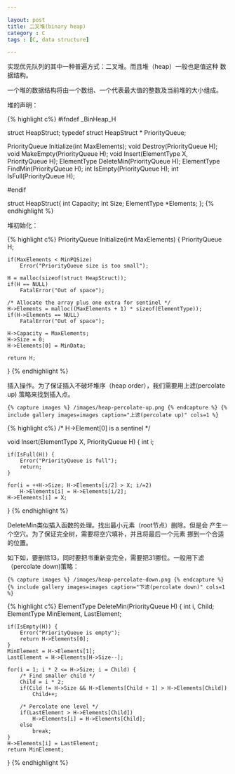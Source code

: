 ```yaml
---

layout: post
title: 二叉堆(binary heap)
category : C
tags : [C, data structure]

---
```


实现优先队列的其中一种普遍方式：二叉堆。而且堆（heap）一般也是值这种
数据结构。

一个堆的数据结构将由一个数组、一个代表最大值的整数及当前堆的大小组成。

堆的声明：

{% highlight c%}
#ifndef _BinHeap_H

struct HeapStruct;
typedef struct HeapStruct * PriorityQueue;

PriorityQueue Initialize(int MaxElements);
void Destroy(PriorityQueue H);
void MakeEmpty(PriorityQueue H);
void Insert(ElementType X, PriorityQueue H);
ElementType DeleteMin(PriorityQueue H);
ElementType FindMin(PriorityQueue H);
int IsEmpty(PriorityQueue H);
int IsFull(PriorityQueue H);

#endif

struct HeapStruct{
    int Capacity;
    int Size;
    ElementType *Elements;
};
{% endhighlight %}

堆初始化：

{% highlight c%}
PriorityQueue Initialize(int MaxElements)
{
    PriorityQueue H;

    if(MaxElements < MinPQSize)
        Error("PriorityQueue size is too small");

    H = malloc(sizeof(struct HeapStruct));
    if(H == NULL)
        FatalError("Out of space");

    /* Allocate the array plus one extra for sentinel */
    H->Elements = malloc((MaxElements + 1) * sizeof(ElementType));
    if(H->Elements == NULL)
        FatalError("Out of space");

    H->Capacity = MaxElements;
    H->Size = 0;
    H->Elements[0] = MinData;

    return H;
}
{% endhighlight %}

插入操作。为了保证插入不破坏堆序（heap order），我们需要用上滤(percolate up)
策略来找到插入点。

    {% capture images %} /images/heap-percolate-up.png {% endcapture %} {% include gallery images=images caption="上滤(percolate up)" cols=1 %}

{% highlight c%}
/* H->Element[0] is a sentinel */

void Insert(ElementType X, PriorityQueue H)
{
    int i;

    if(IsFull(H)) {
        Error("PriorityQueue is full");
        return;
    }

    for(i = ++H->Size; H->Elements[i/2] > X; i/=2)
        H->Elements[i] = H->Elements[i/2];
    H->Elements[i] = X;
}
{% endhighlight %}

DeleteMin类似插入函数的处理。找出最小元素（root节点）删除。但是会
产生一个空穴。为了保证完全树，需要将空穴填补，并且将最后一个元素
挪到一个合适的位置。

如下如，要删除13，同时要把书重新变完全，需要把31挪位。一般用下滤
（percolate down)策略：

    {% capture images %} /images/heap-percolate-down.png {% endcapture %} {% include gallery images=images caption="下滤(percolate down)" cols=1 %}

{% highlight c%}
ElementType DeleteMin(PriorityQueue H)
{
    int i, Child;
    ElementType MinElement, LastElement;

    if(IsEmpty(H)) {
        Error("PriorityQueue is empty");
        return H->Elements[0];
    }
    MinElement = H->Elements[1];
    LastElement = H->Elements[H->Size--];

    for(i = 1; i * 2 <= H->Size; i = Child) {
        /* Find smaller child */
        Child = i * 2;
        if(Cild != H->Size && H->Elements[Child + 1] > H->Elements[Child])
            Child++;

        /* Percolate one level */
        if(LastElement > H->Elements[Child])
            H->Elements[i] = H->Elements[Child];
        else
            break;
    }
    H->Elements[i] = LastElement;
    return MinElement;
}
{% endhighlight %}
